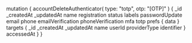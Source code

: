 mutation {
    accountDeleteAuthenticator(
        type: "totp",
        otp: "[OTP]"
    ) {
        _id
        _createdAt
        _updatedAt
        name
        registration
        status
        labels
        passwordUpdate
        email
        phone
        emailVerification
        phoneVerification
        mfa
        totp
        prefs {
            data
        }
        targets {
            _id
            _createdAt
            _updatedAt
            name
            userId
            providerType
            identifier
        }
        accessedAt
    }
}

